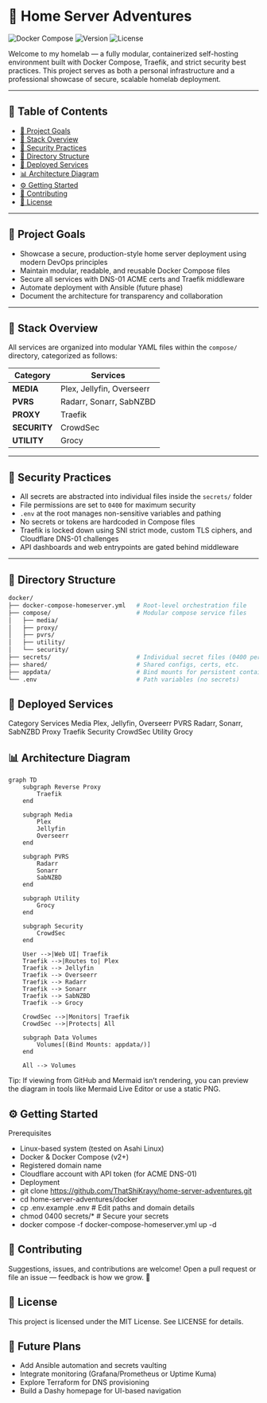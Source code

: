 # 🧠 Home Server Adventures

![Docker Compose](https://img.shields.io/badge/built%20with-Docker%20Compose-blue)
![Version](https://img.shields.io/badge/version-1.0-green)
![License](https://img.shields.io/github/license/ThatShiKrayy/home-server-adventures)

Welcome to my homelab — a fully modular, containerized self-hosting environment built with Docker Compose, Traefik, and strict security best practices. This project serves as both a personal infrastructure and a professional showcase of secure, scalable homelab deployment.

---

## 📑 Table of Contents
- [🎯 Project Goals](#-project-goals)
- [🧱 Stack Overview](#-stack-overview)
- [🔐 Security Practices](#-security-practices)
- [📁 Directory Structure](#-directory-structure)
- [🚀 Deployed Services](#-deployed-services)
- [📊 Architecture Diagram](#-architecture-diagram)
- [⚙️ Getting Started](#️-getting-started)
- [🤝 Contributing](#-contributing)
- [📄 License](#-license)

---

## 🎯 Project Goals

- Showcase a secure, production-style home server deployment using modern DevOps principles
- Maintain modular, readable, and reusable Docker Compose files
- Secure all services with DNS-01 ACME certs and Traefik middleware
- Automate deployment with Ansible (future phase)
- Document the architecture for transparency and collaboration

---

## 🧱 Stack Overview

All services are organized into modular YAML files within the `compose/` directory, categorized as follows:

| Category | Services |
|----------|----------|
| **MEDIA** | Plex, Jellyfin, Overseerr |
| **PVRS**  | Radarr, Sonarr, SabNZBD |
| **PROXY** | Traefik |
| **SECURITY** | CrowdSec |
| **UTILITY** | Grocy |

---

## 🔐 Security Practices

- All secrets are abstracted into individual files inside the `secrets/` folder
- File permissions are set to `0400` for maximum security
- `.env` at the root manages non-sensitive variables and pathing
- No secrets or tokens are hardcoded in Compose files
- Traefik is locked down using SNI strict mode, custom TLS ciphers, and Cloudflare DNS-01 challenges
- API dashboards and web entrypoints are gated behind middleware

---

## 📁 Directory Structure

```bash
docker/
├── docker-compose-homeserver.yml   # Root-level orchestration file
├── compose/                        # Modular compose service files
│   ├── media/
│   ├── proxy/
│   ├── pvrs/
│   ├── utility/
│   └── security/
├── secrets/                        # Individual secret files (0400 permissions)
├── shared/                         # Shared configs, certs, etc.
├── appdata/                        # Bind mounts for persistent container data
└── .env                            # Path variables (no secrets)
```

## 🚀 Deployed Services


Category	Services
Media	Plex, Jellyfin, Overseerr
PVRS	Radarr, Sonarr, SabNZBD
Proxy	Traefik
Security	CrowdSec
Utility	Grocy

## 📊 Architecture Diagram

```
graph TD
    subgraph Reverse Proxy
        Traefik
    end

    subgraph Media
        Plex
        Jellyfin
        Overseerr
    end

    subgraph PVRS
        Radarr
        Sonarr
        SabNZBD
    end

    subgraph Utility
        Grocy
    end

    subgraph Security
        CrowdSec
    end

    User -->|Web UI| Traefik
    Traefik -->|Routes to| Plex
    Traefik --> Jellyfin
    Traefik --> Overseerr
    Traefik --> Radarr
    Traefik --> Sonarr
    Traefik --> SabNZBD
    Traefik --> Grocy

    CrowdSec -->|Monitors| Traefik
    CrowdSec -->|Protects| All

    subgraph Data Volumes
        Volumes[(Bind Mounts: appdata/)]
    end

    All --> Volumes
```    
Tip: If viewing from GitHub and Mermaid isn’t rendering, you can preview the diagram in tools like Mermaid Live Editor or use a static PNG.

## ⚙️ Getting Started

Prerequisites
- Linux-based system (tested on Asahi Linux)
- Docker & Docker Compose (v2+)
- Registered domain name
- Cloudflare account with API token (for ACME DNS-01)
- Deployment
- git clone https://github.com/ThatShiKrayy/home-server-adventures.git
- cd home-server-adventures/docker
- cp .env.example .env       # Edit paths and domain details
- chmod 0400 secrets/*       # Secure your secrets
- docker compose -f docker-compose-homeserver.yml up -d

## 🤝 Contributing

Suggestions, issues, and contributions are welcome! Open a pull request or file an issue — feedback is how we grow. 🚀

## 📄 License

This project is licensed under the MIT License. See LICENSE for details.

## 🔭 Future Plans

- Add Ansible automation and secrets vaulting
- Integrate monitoring (Grafana/Prometheus or Uptime Kuma)
- Explore Terraform for DNS provisioning
- Build a Dashy homepage for UI-based navigation
